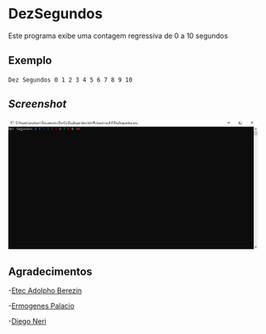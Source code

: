 # DezSegundos
Este programa exibe uma contagem regressiva de 0 a 10 segundos
## Exemplo

```
Dez Segundos 0 1 2 3 4 5 6 7 8 9 10
```
## _Screenshot_

![Tela do programa](tela.png.jpg)

## Agradecimentos

-[Etec Adolpho Berezin](https://www.cps.sp.gov.br/etecs/etec-adolpho-berezin/)

-[Ermogenes Palacio](https://github.com/ermogenes) 

-[Diego Neri](https://github.com/diegoneri) 